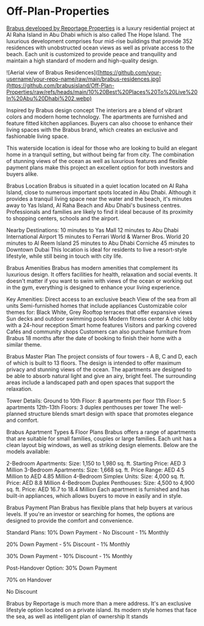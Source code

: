 # Off-Plan-Properties
<a href="https://keltandcorealty.com">Brabus developed by Reportage Properties</a> is a luxury residential project at Al Raha Island in Abu Dhabi which is also called The Hope Island. The luxurious development comprises four mid-rise buildings that provide 352 residences with unobstructed ocean views as well as private access to the beach. Each unit is customized to provide peace and tranquility and maintain a high standard of modern and high-quality design.

![Aerial view of Brabus Residences]([https://github.com/your-username/your-repo-name/raw/main/brabus-residences.jpg](https://github.com/brabusisland/Off-Plan-Properties/raw/refs/heads/main/10%20Best%20Places%20To%20Live%20In%20Abu%20Dhabi%202.webp)

Inspired by Brabus design concept The interiors are a blend of vibrant colors and modern home technology. The apartments are furnished and feature fitted kitchen appliances. Buyers can also choose to enhance their living spaces with the Brabus brand, which creates an exclusive and fashionable living space.

This waterside location is ideal for those who are looking to build an elegant home in a tranquil setting, but without being far from city. The combination of stunning views of the ocean as well as luxurious features and flexible payment plans make this project an excellent option for both investors and buyers alike.

Brabus Location
Brabus is situated in a quiet location located on Al Raha Island, close to numerous important spots located in Abu Dhabi. Although it provides a tranquil living space near the water and the beach, it's minutes away to Yas Island, Al Raha Beach and Abu Dhabi's business centres. Professionals and families are likely to find it ideal because of its proximity to shopping centers, schools and the airport.

Nearby Destinations:
10 minutes to Yas Mall
12 minutes to Abu Dhabi International Airport
15 minutes to Ferrari World & Warner Bros. World
20 minutes to Al Reem Island
25 minutes to Abu Dhabi Corniche
45 minutes to Downtown Dubai
This location is ideal for residents to live a resort-style lifestyle, while still being in touch with city life.

Brabus Amenities
Brabus has modern amenities that complement its luxurious design. It offers facilities for health, relaxation and social events. It doesn't matter if you want to swim with views of the ocean or working out in the gym, everything is designed to enhance your living experience.

Key Amenities:
Direct access to an exclusive beach
View of the sea from all units
Semi-furnished homes that include appliances
Customizable color themes for: Black White, Grey
Rooftop terraces that offer expansive views
Sun decks and outdoor swimming pools
Modern fitness center
A chic lobby with a 24-hour reception
Smart home features
Visitors and parking covered
Cafés and community shops
Customers can also purchase furniture from Brabus 18 months after the date of booking to finish their home with a similar theme.

Brabus Master Plan
The project consists of four towers - A B, C and D, each of which is built to 13 floors. The design is intended to offer maximum privacy and stunning views of the ocean. The apartments are designed to be able to absorb natural light and give an airy, bright feel. The surrounding areas include a landscaped path and open spaces that support the relaxation.

Tower Details:
Ground to 10th Floor: 8 apartments per floor
11th Floor: 5 apartments
12th-13th Floors: 3 duplex penthouses per tower
The well-planned structure blends smart design with space that promotes elegance and comfort.

Brabus Apartment Types & Floor Plans
Brabus offers a range of apartments that are suitable for small families, couples or large families. Each unit has a clean layout big windows, as well as striking design elements. Below are the models available:

2-Bedroom Apartments: Size: 1,150 to 1,980 sq. ft.
Starting Price: AED 3 Million
3-Bedroom Apartments:
Size: 1,668 sq. ft.
Price Range: AED 4.5 Million to AED 4.85 Million
4-Bedroom Simplex Units:
Size: 4,000 sq. ft.
Price: AED 8.8 Million
4-Bedroom Duplex Penthouses:
Size: 4,500 to 4,900 sq. ft.
Price: AED 16.7 to 18.4 Million
Each apartment is furnished and has built-in appliances, which allows buyers to move in easily and in style.

Brabus Payment Plan
Brabus has flexible plans that help buyers at various levels. If you're an investor or searching for homes, the options are designed to provide the comfort and convenience.

Standard Plans:
10% Down Payment - No Discount - 1% Monthly

20% Down Payment - 5% Discount - 1% Monthly

30% Down Payment - 10% Discount - 1% Monthly

Post-Handover Option:
30% Down Payment

70% on Handover

No Discount

Brabus by Reportage is much more than a mere address. It's an exclusive lifestyle option located on a private island. Its modern style homes that face the sea, as well as intelligent plan of ownership It stands
